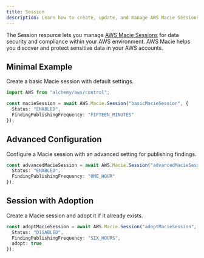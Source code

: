 ```yaml
---
title: Session
description: Learn how to create, update, and manage AWS Macie Sessions using Alchemy Cloud Control.
---
```



The Session resource lets you manage [AWS Macie Sessions](https://docs.aws.amazon.com/macie/latest/userguide/) for data security and compliance within your AWS environment. AWS Macie helps you discover and protect sensitive data in your AWS accounts.

## Minimal Example

Create a basic Macie session with default settings.

```ts
import AWS from "alchemy/aws/control";

const macieSession = await AWS.Macie.Session("basicMacieSession", {
  Status: "ENABLED",
  FindingPublishingFrequency: "FIFTEEN_MINUTES"
});
```

## Advanced Configuration

Configure a Macie session with an advanced setting for publishing findings.

```ts
const advancedMacieSession = await AWS.Macie.Session("advancedMacieSession", {
  Status: "ENABLED",
  FindingPublishingFrequency: "ONE_HOUR"
});
```

## Session with Adoption

Create a Macie session and adopt it if it already exists.

```ts
const adoptMacieSession = await AWS.Macie.Session("adoptMacieSession", {
  Status: "DISABLED",
  FindingPublishingFrequency: "SIX_HOURS",
  adopt: true
});
```
